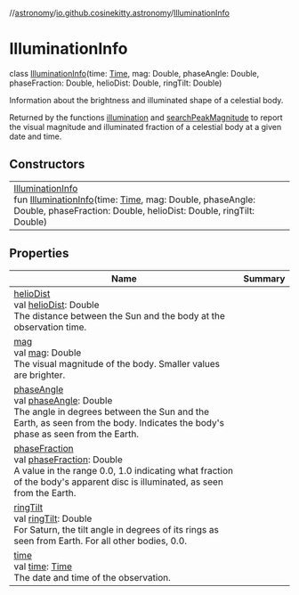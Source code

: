 //[astronomy](../../../index.md)/[io.github.cosinekitty.astronomy](../index.md)/[IlluminationInfo](index.md)

# IlluminationInfo

class [IlluminationInfo](index.md)(time: [Time](../-time/index.md), mag: Double, phaseAngle: Double, phaseFraction: Double, helioDist: Double, ringTilt: Double)

Information about the brightness and illuminated shape of a celestial body.

Returned by the functions [illumination](../illumination.md) and [searchPeakMagnitude](../search-peak-magnitude.md) to report the visual magnitude and illuminated fraction of a celestial body at a given date and time.

## Constructors

| | |
|---|---|
| [IlluminationInfo](-illumination-info.md)<br>fun [IlluminationInfo](-illumination-info.md)(time: [Time](../-time/index.md), mag: Double, phaseAngle: Double, phaseFraction: Double, helioDist: Double, ringTilt: Double) |

## Properties

| Name | Summary |
|---|---|
| [helioDist](helio-dist.md)<br>val [helioDist](helio-dist.md): Double<br>The distance between the Sun and the body at the observation time. |
| [mag](mag.md)<br>val [mag](mag.md): Double<br>The visual magnitude of the body. Smaller values are brighter. |
| [phaseAngle](phase-angle.md)<br>val [phaseAngle](phase-angle.md): Double<br>The angle in degrees between the Sun and the Earth, as seen from the body. Indicates the body's phase as seen from the Earth. |
| [phaseFraction](phase-fraction.md)<br>val [phaseFraction](phase-fraction.md): Double<br>A value in the range 0.0, 1.0 indicating what fraction of the body's apparent disc is illuminated, as seen from the Earth. |
| [ringTilt](ring-tilt.md)<br>val [ringTilt](ring-tilt.md): Double<br>For Saturn, the tilt angle in degrees of its rings as seen from Earth. For all other bodies, 0.0. |
| [time](time.md)<br>val [time](time.md): [Time](../-time/index.md)<br>The date and time of the observation. |

